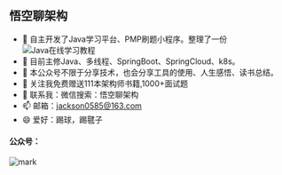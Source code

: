 ## 悟空聊架构
- 🔭 自主开发了Java学习平台、PMP刷题小程序。整理了一份![Java在线学习教程](http://jayh2018.gitee.io/passjava-learning/#/README)
- 🌱 目前主修Java、多线程、SpringBoot、SpringCloud、k8s。
- 👯 本公众号不限于分享技术，也会分享工具的使用、人生感悟、读书总结。
- 🤔 关注我免费赠送111本架构师书籍,1000+面试题
- 💬 联系我：微信搜索：悟空聊架构
- 📫 邮箱：jackson0585@163.com
- 😄 爱好：踢球，踢毽子
#### 公众号：
![mark](http://cdn.jayh.club/blog/20200821/Xv31Vw2CQmcM.png?imageslim)
